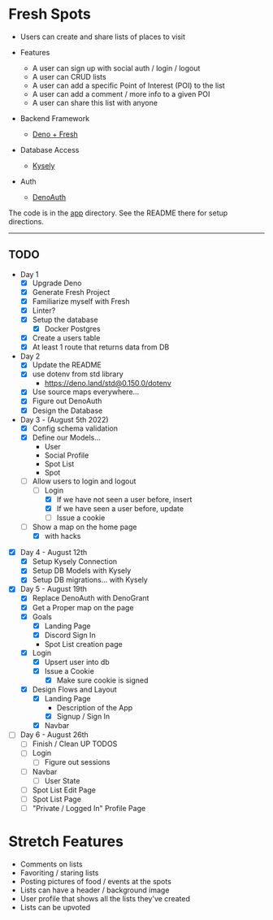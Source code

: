 # Fresh Spots

* Users can create and share lists of places to visit
* Features
  * A user can sign up with social auth / login / logout
  * A user can CRUD lists
  * A user can add a specific Point of Interest (POI) to the list
  * A user can add a comment / more info to a given POI
  * A user can share this list with anyone

* Backend Framework
  * [Deno + Fresh](https://fresh.deno.dev/)
* Database Access
  * [Kysely](https://koskimas.github.io/kysely/)
* Auth
  * [DenoAuth](https://www.denoauth.org/docs)

The code is in the [app](/app/) directory. See the README there for setup directions.

---

## TODO

* Day 1
  * [x] Upgrade Deno
  * [x] Generate Fresh Project
  * [x] Familiarize myself with Fresh
  * [x] Linter?
  * [x] Setup the database
    * [x] Docker Postgres
  * [x] Create a users table
  * [x] At least 1 route that returns data from DB
* Day 2
  * [x] Update the README
  * [x] use dotenv from std library
    * https://deno.land/std@0.150.0/dotenv
  * [x] Use source maps everywhere...
  * [x] Figure out DenoAuth
  * [x] Design the Database
* Day 3 - (August 5th 2022)
  * [x] Config schema validation
  * [x] Define our Models...
    * User
    * Social Profile
    * Spot List
    * Spot
  * [ ] Allow users to login and logout
    * [ ] Login
      * [x] If we have not seen a user before, insert
      * [x] If we have seen a user before, update
      * [ ] Issue a cookie
  * [ ] Show a map on the home page
    * [x] with hacks
* [x] Day 4 - August 12th
  * [x] Setup Kysely Connection
  * [x] Setup DB Models with Kysely
  * [x] Setup DB migrations... with Kysely
* [x] Day 5 - August 19th
  * [x] Replace DenoAuth with DenoGrant
  * [x] Get a Proper map on the page
  * [x] Goals
    * [x] Landing Page
    * [x] Discord Sign In
    * Spot List creation page
  * [x] Login
    * [x] Upsert user into db
    * [x] Issue a Cookie
      * [x] Make sure cookie is signed
  * [x] Design Flows and Layout
    * [x] Landing Page
      * Description of the App
      * [x] Signup / Sign In
    * [x] Navbar
* [ ] Day 6 - August 26th
  * [ ] Finish / Clean UP TODOS
  * [ ] Login
    * [ ] Figure out sessions
  * [ ] Navbar
    * [ ] User State
  * [ ] Spot List Edit Page
  * [ ] Spot List Page
  * [ ] "Private / Logged In" Profile Page

# Stretch Features

* Comments on lists
* Favoriting / staring lists
* Posting pictures of food / events at the spots
* Lists can have a header / background image
* User profile that shows all the lists they've created
* Lists can be upvoted
